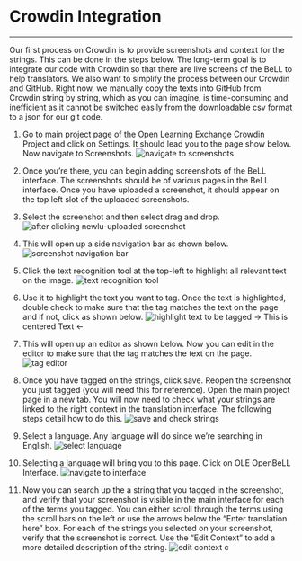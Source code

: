 # Crowdin Integration
----------
Our first process on Crowdin is to provide screenshots and context for the strings. This can be done in the steps below. The long-term goal is to integrate our code with Crowdin so that there are live screens of the BeLL to help translators. We also want to simplify the process between our Crowdin and GitHub. Right now, we manually copy the texts into GitHub from Crowdin string by string, which as you can imagine, is time-consuming and inefficient as it cannot be switched easily from the downloadable csv format to a json for our git code. 

 1. Go to main project page of the Open Learning Exchange Crowdin Project and click on Settings. It should lead you to the page show below. Now navigate to Screenshots. 
![navigate to screenshots](/pages/uploads/images/crowdinmd1.png)
 
 3. Once you’re there, you can begin adding screenshots of the BeLL interface. The screenshots should be of various pages in the BeLL interface. Once you have uploaded a screenshot, it should appear on the top left slot of the uploaded screenshots. 
 4. Select the screenshot and then select drag and drop.
![after clicking newlu-uploaded screenshot](/pages/uploads/images/crowdinmd2.png)
 5. This will open up a side navigation bar as shown below.
![screenshot navigation bar](/pages/uploads/images/crowdinmd3.png)
 6. Click the text recognition tool at the top-left to highlight all relevant text on the image. 
![text recognition tool](/pages/uploads/images/crowdinmd4.png)
 7. Use it to highlight the text you want to tag. Once the text is highlighted, double check to make sure that the tag matches the text on the page and if not, click as shown below.
![highlight text to be tagged](/pages/uploads/images/crowdinmd5.png "High Light")
-> This is centered Text <-
 8. This will open up an editor as shown below. Now you can edit in the editor to make sure that the tag matches the text on the page.
![tag editor](/pages/uploads/images/crowdinmd6.png)
 9. Once you have tagged on the strings, click save. Reopen the screenshot you just tagged (you will need this for reference). Open the main project page in a new tab. You will now need to check what your strings are linked to the right context in the translation interface. The following steps detail how to do this.
![save and check strings](/pages/uploads/images/crowdinmd7.png)
 10.  Select a language. Any language will do since we’re searching in English. 
![select language](/pages/uploads/images/crowdinmd8.png)
 11.  Selecting a language will bring you to this page. Click on OLE OpenBeLL Interface.
![navigate to interface](/pages/uploads/images/crowdinmd9.png)
 12. Now you can search up the a string that you tagged in the screenshot, and verify that your screenshot is visible in the main interface for each of the terms you tagged. You can either scroll through the terms using the scroll bars on the left or use the arrows below the “Enter translation here” box. For each of the strings you selected on your screenshot, verify that the screenshot is correct. Use the “Edit Context” to add a more detailed description of the string.
![edit context](/pages/uploads/images/crowdinmd10.png)
c

